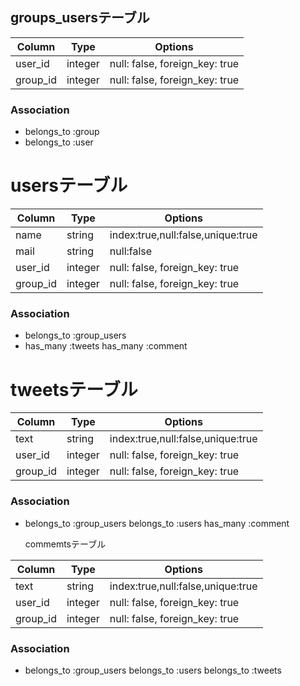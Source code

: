 ## groups_usersテーブル

|Column|Type|Options|
|------|----|-------|
|user_id|integer|null: false, foreign_key: true|
|group_id|integer|null: false, foreign_key: true|

### Association
- belongs_to :group
- belongs_to :user



# usersテーブル

|Column|Type|Options|
|------|----|-------|
|name|string|index:true,null:false,unique:true|
|mail|string|null:false|
|user_id|integer|null: false, foreign_key: true|
|group_id|integer|null: false, foreign_key: true|

### Association
- belongs_to  :group_users
- has_many :tweets
  has_many :comment




# tweetsテーブル

|Column|Type|Options|
|------|----|-------|
|text|string|index:true,null:false,unique:true|
|user_id|integer|null: false, foreign_key: true|
|group_id|integer|null: false, foreign_key: true|

### Association
- belongs_to  :group_users
  belongs_to  :users
  has_many :comment


  commemtsテーブル

|Column|Type|Options|
|------|----|-------|
|text|string|index:true,null:false,unique:true|
|user_id|integer|null: false, foreign_key: true|
|group_id|integer|null: false, foreign_key: true|

### Association
- belongs_to  :group_users
  belongs_to  :users
  belongs_to :tweets



